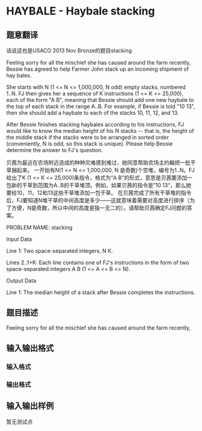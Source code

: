 # HAYBALE - Haybale stacking

## 题意翻译

话说这也是USACO 2013 Nov Bronze的题目stacking

Feeling sorry for all the mischief she has caused around the farm recently, Bessie has agreed to help Farmer John stack up an incoming shipment of hay bales.

She starts with N (1 <= N <= 1,000,000, N odd) empty stacks, numbered 1..N. FJ then gives her a sequence of K instructions (1 <= K <= 25,000), each of the form "A B", meaning that Bessie should add one new haybale to the top of each stack in the range A..B. For example, if Bessie is told "10 13", then she should add a haybale to each of the stacks 10, 11, 12, and 13.

After Bessie finishes stacking haybales according to his instructions, FJ would like to know the median height of his N stacks -- that is, the height of the middle stack if the stacks were to be arranged in sorted order (conveniently, N is odd, so this stack is unique). Please help Bessie determine the answer to FJ's question.

贝茜为最近在农场附近造成的种种灾难感到难过，她同意帮助农场主约翰把一批干草捆起来。 一开始有N(1 <= N <= 1,000,000, N 是奇数)个空堆，编号为1..N。FJ给出了K (1 <= K <= 25,000)条指令，格式为“A B"的形式，意思是贝茜要添加一包新的干草到范围为A..B的干草堆顶。例如，如果贝茜的指令是”10 13“，那么她要给10，11，12和13这些干草堆添加一包干草。 在贝茜完成了所有干草堆的指令后，FJ要知道N堆干草的中间高度是多少——这就意味着需要对高度进行排序（为了方便，N是奇数，所以中间的高度是独一无二的）。请帮助贝茜确定FJ问题的答案。

PROBLEM NAME: stacking

Input Data

Line 1: Two space-separated integers, N K.

Lines 2..1+K: Each line contains one of FJ's instructions in the form of two space-separated integers A B (1 <= A <= B <= N).

Output Data

Line 1: The median height of a stack after Bessie completes the instructions.

## 题目描述

Feeling sorry for all the mischief she has caused around the farm recently,

## 输入输出格式

### 输入格式

### 输出格式

## 输入输出样例

暂无测试点

